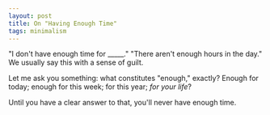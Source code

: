 ```yaml
---
layout: post
title: On "Having Enough Time"
tags: minimalism
---
```


"I don't have enough time for _____." "There aren't enough hours in the day." We usually say this with a sense of guilt.

Let me ask you something: what constitutes "enough," exactly? Enough for today; enough for this week; for this year; _for your life_?

Until you have a clear answer to that, you'll never have enough time.
